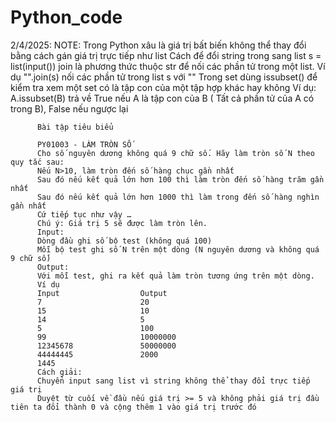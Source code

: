 # Python_code
2/4/2025: NOTE: Trong Python xâu là giá trị bất biến không thể thay đổi bằng cách gán giá trị trực tiếp như list 
          Cách để đổi string trong sang list s = list(input())
          join là phương thức thuộc str để nối các phần tử trong một list. Ví dụ "".join(s) nối các phần tử trong list s với ""
          Trong set dùng issubset() để kiểm tra xem một set có là tập con của một tập hợp khác hay không 
          Ví dụ: A.issubset(B) trả về True nếu A là tập con của B ( Tất cả phần tử của A có trong B), False nếu ngược lại
          
          Bài tập tiêu biểu
          
          PY01003 - LÀM TRÒN SỐ 
          Cho số nguyên dương không quá 9 chữ số. Hãy làm tròn số N theo quy tắc sau:
          Nếu N>10, làm tròn đến số hàng chục gần nhất
          Sau đó nếu kết quả lớn hơn 100 thì làm tròn đến số hàng trăm gần nhất
          Sau đó nếu kết quả lớn hơn 1000 thì làm trong đến số hàng nghìn gần nhất
          Cứ tiếp tục như vậy …
          Chú ý: Giá trị 5 sẽ được làm tròn lên.
          Input:
          Dòng đầu ghi số bộ test (không quá 100)
          Mỗi bộ test ghi số N trên một dòng (N nguyên dương và không quá 9 chữ số)
          Output:
          Với mỗi test, ghi ra kết quả làm tròn tương ứng trên một dòng.
          Ví dụ
          Input                  Output
          7                      20
          15                     10
          14                     5
          5                      100
          99                     10000000
          12345678               50000000
          44444445               2000
          1445
          Cách giải: 
          Chuyển input sang list vì string không thể thay đổi trực tiếp giá trị 
          Duyệt từ cuối về đầu nếu giá trị >= 5 và không phải giá trị đầu tiên ta đổi thành 0 và cộng thêm 1 vào giá trị trước đó

